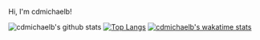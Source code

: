 Hi, I'm cdmichaelb!

![cdmichaelb's github stats](https://github-readme-stats.vercel.app/api?username=cdmichaelb&theme=dark&show_icons=true&hide_title=true)
[![Top Langs](https://github-readme-stats.vercel.app/api/top-langs/?username=cdmichaelb&layout=compact&theme=dark)](https://github.com/cdmichaelb/github-readme-stats)
[![cdmichaelb's wakatime stats](https://github-readme-stats.vercel.app/api/wakatime?username=cdmichaelb)](https://github.com/anuraghazra/github-readme-stats)

<!--
**cdmichaelb/cdmichaelb** is a ✨ _special_ ✨ repository because its `README.md` (this file) appears on your GitHub profile.
Here are some ideas to get you started:

- 🔭 I’m currently working o
- 🌱 I’m currently learning ...
- 👯 I’m looking to collaborate on ...
- 🤔 I’m looking for help with ...
- 💬 Ask me about ...
- 📫 How to reach me: ...
- 😄 Pronouns: ...
- ⚡ Fun fact: ...
-->
